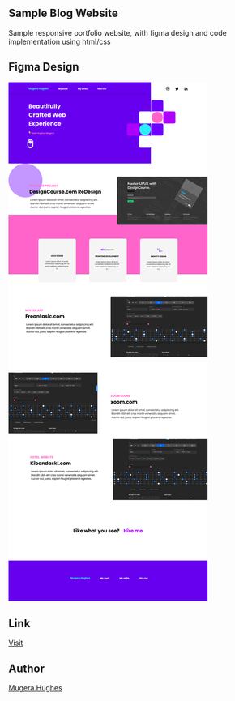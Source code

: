 ## Sample Blog Website
Sample responsive portfolio website, with figma design and code implementation using html/css

## Figma Design

![image](./newportfolio.png)

## Link

[Visit](https://sample-portfolio-website.vercel.app/)

## Author

[Mugera Hughes](https://github.com/mugerah/)
